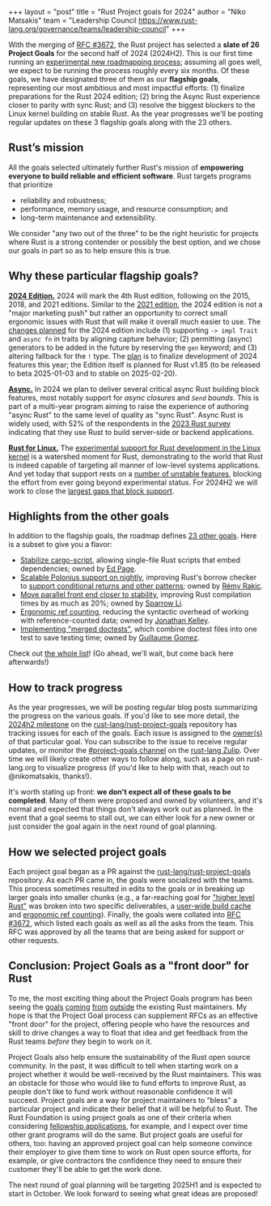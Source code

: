 +++
layout = "post"
title = "Rust Project goals for 2024"
author = "Niko Matsakis"
team = "Leadership Council <https://www.rust-lang.org/governance/teams/leadership-council>"
+++

With the merging of [RFC #3672][], the Rust project has selected a **slate of 26 Project Goals** for the second half of 2024 (2024H2). This is our first time running an [experimental new roadmapping process][RFC #3614]; assuming all goes well, we expect to be running the process roughly every six months. Of these goals, we have designated three of them as our **flagship goals**, representing our most ambitious and most impactful efforts: (1) finalize preparations for the Rust 2024 edition; (2) bring the Async Rust experience closer to parity with sync Rust; and (3) resolve the biggest blockers to the Linux kernel building on stable Rust. As the year progresses we'll be posting regular updates on these 3 flagship goals along with the 23 others.

[RFC #3672]: https://github.com/rust-lang/rfcs/pull/3672#issuecomment-2254599176
[RFC #3614]: https://github.com/rust-lang/rfcs/pull/3614

## Rust’s mission

All the goals selected ultimately further Rust's mission of **empowering everyone to build reliable and efficient software**. Rust targets programs that prioritize

* reliability and robustness;
* performance, memory usage, and resource consumption; and
* long-term maintenance and extensibility.

We consider "any two out of the three" to be the right heuristic for projects where Rust is a strong contender or possibly the best option, and we chose our goals in part so as to help ensure this is true.

## Why these particular flagship goals?

[**2024 Edition.**](https://rust-lang.github.io/rust-project-goals/2024h2/Rust-2024-Edition.html) 2024 will mark the 4th Rust edition, following on the 2015, 2018, and 2021 editions. Similar to the [2021 edition](https://github.com/nikomatsakis/rfcs/blob/rfl-project-goal/text/3085-edition-2021.html), the 2024 edition is not a "major marketing push" but rather an opportunity to correct small ergonomic issues with Rust that will make it overall much easier to use. The [changes planned](https://github.com/rust-lang/rust/issues?q=label%3AC-tracking-issue+label%3AA-edition-2024) for the 2024 edition include (1) supporting `-> impl Trait` and `async fn` in traits by aligning capture behavior; (2) permitting (async) generators to be added in the future by reserving the `gen` keyword; and (3) altering fallback for the `!` type. The [plan][2024plan] is to finalize development of 2024 features this year; the Edition itself is planned for Rust v1.85 (to be released to beta 2025-01-03 and to stable on 2025-02-20).

[2024plan]: https://rust-lang.github.io/rust-project-goals/2024h2/Rust-2024-Edition.html#milestones

[**Async.**](https://rust-lang.github.io/rust-project-goals/2024h2/async.html) In 2024 we plan to deliver several critical async Rust building block features, most notably support for *async closures* and *`Send` bounds*. This is part of a multi-year program aiming to raise the experience of authoring "async Rust" to the same level of quality as "sync Rust". Async Rust is widely used, with 52% of the respondents in the [2023 Rust survey](https://blog.rust-lang.org/2024/02/19/2023-Rust-Annual-Survey-2023-results.html) indicating that they use Rust to build server-side or backend applications. 

[**Rust for Linux.**](https://rust-lang.github.io/rust-project-goals/2024h2/rfl_stable.html) The [experimental support for Rust development in the Linux kernel][RFL] is a watershed moment for Rust, demonstrating to the world that Rust is indeed capable of targeting all manner of low-level systems applications. And yet today that support rests on a [number of unstable features][RFL#2], blocking the effort from ever going beyond experimental status. For 2024H2 we will work to close the [largest gaps that block support][rflgaps].

[RFL]: https://rust-for-linux.com/
[RFL#2]: https://github.com/Rust-for-Linux/linux/issues/2
[rflgaps]: https://rust-lang.github.io/rust-project-goals/2024h2/rfl_stable.html#the-next-six-months

## Highlights from the other goals

In addition to the flagship goals, the roadmap defines [23 other goals][]. Here is a subset to give you a flavor:

* [Stabilize cargo-script](https://rust-lang.github.io/rust-project-goals/2024h2/cargo-script.html), allowing single-file Rust scripts that embed dependencies; owned by [Ed Page](https://github.com/epage).
* [Scalable Polonius support on nightly](https://rust-lang.github.io/rust-project-goals/2024h2/Polonius.html), improving Rust's borrow checker to [support conditional returns and other patterns](https://blog.rust-lang.org/inside-rust/2023/10/06/polonius-update.html); owned by [Rémy Rakic](https://github.com/lqd).
* [Move parallel front end closer to stability](https://rust-lang.github.io/rust-project-goals/2024h2/parallel-front-end.html), improving Rust compilation times by as much as 20%; owned by [Sparrow Li](https://github.com/SparrowLii).
* [Ergonomic ref counting](https://rust-lang.github.io/rust-project-goals/2024h2/ergonomic-rc.html), reducing the syntactic overhead of working with reference-counted data; owned by [Jonathan Kelley](https://github.com/jkelleyrtp).
* [Implementing "merged doctests"](https://rust-lang.github.io/rust-project-goals/2024h2/merged-doctests.html), which combine doctest files into one test to save testing time; owned by [Guillaume Gomez](https://github.com/GuillaumeGomez).

Check out [the whole list][23 other goals]! (Go ahead, we'll wait, but come back here afterwards!)

[23 other goals]:https://rust-lang.github.io/rust-project-goals/2024h2/index.html#project-goals

## How to track progress

As the year progresses, we will be posting regular blog posts summarizing the progress on the various goals. If you'd like to see more detail, the [2024h2 milestone][m] on the [rust-lang/rust-project-goals][] repository has tracking issues for each of the goals. Each issue is assigned to the [owner(s)][o] of that particular goal. You can subscribe to the issue to receive regular updates, or monitor the [#project-goals channel](https://rust-lang.zulipchat.com/#narrow/stream/435869-project-goals) on the [rust-lang Zulip](https://rust-lang.zulipchat.com). Over time we will likely create other ways to follow along, such as a page on rust-lang.org to visualize progress (if you'd like to help with that, reach out to @nikomatsakis, thanks!).

[rust-lang/rust-project-goals]: https://rust-lang.github.io/rust-project-goals/
[m]: https://github.com/rust-lang/rust-project-goals/milestone/2
[o]: https://rust-lang.github.io/rust-project-goals/about/owners.html

It's worth stating up front: **we don't expect all of these goals to be completed**. Many of them were proposed and owned by volunteers, and it's normal and expected that things don't always work out as planned. In the event that a goal seems to stall out, we can either look for a new owner or just consider the goal again in the next round of goal planning.

## How we selected project goals

Each project goal began as a PR against the [rust-lang/rust-project-goals][] repository. As each PR came in, the goals were socialized with the teams. This process sometimes resulted in edits to the goals or in breaking up larger goals into smaller chunks (e.g., a far-reaching goal for ["higher level Rust"](https://github.com/rust-lang/rust-project-goals/pull/10) was broken into two specific deliverables, a [user-wide build cache](https://rust-lang.github.io/rust-project-goals/2024h2/user-wide-cache.html) and [ergonomic ref counting](https://rust-lang.github.io/rust-project-goals/2024h2/ergonomic-rc.html)). Finally, the goals were collated into [RFC #3672][], which listed each goals as well as all the asks from the team. This RFC was approved by all the teams that are being asked for support or other requests.

## Conclusion: Project Goals as a "front door" for Rust

To me, the most exciting thing about the Project Goals program has been seeing the [goals][1] [coming][2] [from][3] [outside][4] the existing Rust maintainers. My hope is that the Project Goal process can supplement RFCs as an effective "front door" for the project, offering people who have the resources and skill to drive changes a way to float that idea and get feedback from the Rust teams *before* they begin to work on it.

[1]: https://rust-lang.github.io/rust-project-goals/2024h2/cargo-semver-checks.html
[2]: https://rust-lang.github.io/rust-project-goals/2024h2/Rust-for-SciComp.html
[3]: https://rust-lang.github.io/rust-project-goals/2024h2/user-wide-cache.html
[4]: https://rust-lang.github.io/rust-project-goals/2024h2/std-verification.html

Project Goals also help ensure the sustainability of the Rust open source community. In the past, it was difficult to tell when starting work on a project whether it would be well-received by the Rust maintainers. This was an obstacle for those who would like to fund efforts to improve Rust, as people don't like to fund work without reasonable confidence it will succeed. Project goals are a way for project maintainers to "bless" a particular project and indicate their belief that it will be helpful to Rust. The Rust Foundation is using project goals as one of their criteria when considering [fellowship applications](https://foundation.rust-lang.org/grants/fellowships/), for example, and I expect over time other grant programs will do the same. But project goals are useful for others, too: having an approved project goal can help someone convince their employer to give them time to work on Rust open source efforts, for example, or give contractors the confidence they need to ensure their customer they'll be able to get the work done.

The next round of goal planning will be targeting 2025H1 and is expected to start in October. We look forward to seeing what great ideas are proposed!

